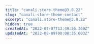 ```yaml
---
title: "canali.store-theme@3.0.22"
slug: "canali-store-theme-contact"
excerpt: "canali.store-theme@3.0.22"
hidden: true
createdAt: "2022-07-07T13:49:56.369Z"
updatedAt: "2022-08-09T00:08:35.603Z"
---
```


